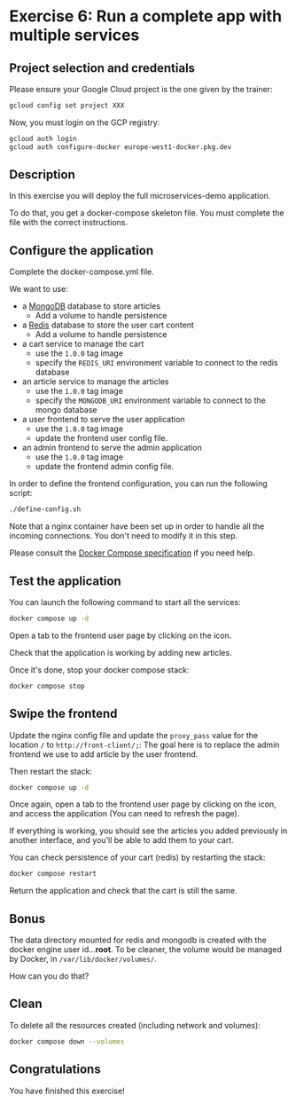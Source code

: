 # Exercise 6: Run a complete app with multiple services

<walkthrough-tutorial-duration duration="20.0"></walkthrough-tutorial-duration>

## Project selection and credentials

Please ensure your Google Cloud project is the one given by the trainer:

```sh
gcloud config set project XXX 
```

Now, you must login on the GCP registry:

```sh
gcloud auth login
gcloud auth configure-docker europe-west1-docker.pkg.dev
```

## Description

In this exercise you will deploy the full microservices-demo application.

To do that, you get a docker-compose skeleton file. You must complete the file with the correct instructions.

## Configure the application

Complete the <walkthrough-editor-open-file filePath="docker-compose.yml">docker-compose.yml</walkthrough-editor-open-file> file.

We want to use:
- a [MongoDB](https://hub.docker.com/_/mongo/) database to store articles
  - Add a volume to handle persistence
- a [Redis](http://hub.docker.com/_/redis/) database to store the user cart content 
  - Add a volume to handle persistence
- a cart service to manage the cart
  - use the `1.0.0` tag image
  - specify the `REDIS_URI` environment variable to connect to the redis database
- an article service to manage the articles
  - use the `1.0.0` tag image
  - specify the `MONGODB_URI` environment variable to connect to the mongo database
- a user frontend to serve the user application
  - use the `1.0.0` tag image
  - update the frontend user config file.
- an admin frontend to serve the admin application
  - use the `1.0.0` tag image
  - update the frontend admin config file.

In order to define the frontend configuration, you can run the following script:

```sh
./define-config.sh
```

Note that a nginx container have been set up in order to handle all the incoming connections. 
You don't need to modify it in this step.

Please consult the [Docker Compose specification](https://github.com/compose-spec/compose-spec/blob/master/spec.md) if you need help.


## Test the application

You can launch the following command to start all the services:

```sh
docker compose up -d
```

Open a tab to the frontend user page by clicking on the <walkthrough-web-preview-icon></walkthrough-web-preview-icon> icon.

Check that the application is working by adding new articles.

Once it's done, stop your docker compose stack:
```sh
docker compose stop
```

## Swipe the frontend

Update the <walkthrough-editor-open-file filePath="config/default.conf">nginx config file</walkthrough-editor-open-file>
and update the `proxy_pass` value for the location `/` to `http://front-client/;`: The goal here is to replace the admin
frontend we use to add article by the user frontend.

Then restart the stack:
```sh
docker compose up -d
```

Once again, open a tab to the frontend user page by clicking on the <walkthrough-web-preview-icon></walkthrough-web-preview-icon> 
icon, and access the application (You can need to refresh the page).

If everything is working, you should see the articles you added previously in another interface, and you'll be able to 
add them to your cart.

You can check persistence of your cart (redis) by restarting the stack:

```sh
docker compose restart
```

Return the application and check that the cart is still the same.

## Bonus

The data directory mounted for redis and mongodb is created with the docker engine user id...**root**.  To be cleaner, the volume would be managed by Docker, in `/var/lib/docker/volumes/`.

How can you do that?

## Clean

To delete all the resources created (including network and volumes):

```sh
docker compose down --volumes
```

## Congratulations

You have finished this exercise!

<walkthrough-conclusion-trophy></walkthrough-conclusion-trophy>
